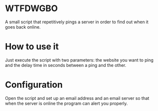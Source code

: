 # WTFDWGBO
A small script that repetitively pings a server in order to find out when it goes back online.

# How to use it
Just execute the script with two parameters: the website you want to ping and the delay time in seconds between a ping and the other.
# Configuration
Open the script and set up an email address and an email server so that when the server is online the program can alert you properly.
